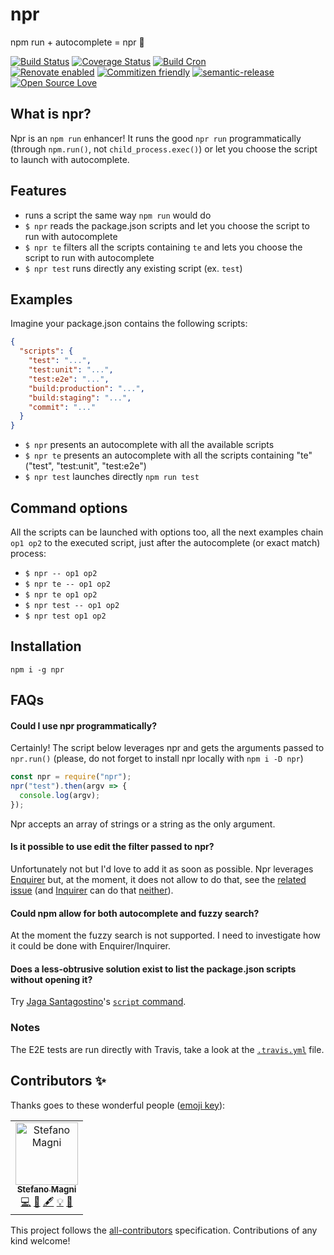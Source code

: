 # npr
npm run + autocomplete = npr 🎉

[![Build Status](https://travis-ci.com/NoriSte/npr.svg?branch=master)](https://travis-ci.com/NoriSte/npr) [![Coverage Status](https://coveralls.io/repos/github/NoriSte/npr/badge.svg?branch=master)](https://coveralls.io/github/NoriSte/npr?branch=feature/npr) [![Build Cron](https://img.shields.io/badge/build%20cron-weekly-44cc11.svg)](https://travis-ci.com/NoriSte/npr)
<br />[![Renovate enabled](https://img.shields.io/badge/renovate-enabled-brightgreen.svg)](https://renovatebot.com/) [![Commitizen friendly](https://img.shields.io/badge/commitizen-friendly-brightgreen.svg)](http://commitizen.github.io/cz-cli/) [![semantic-release](https://img.shields.io/badge/%20%20%F0%9F%93%A6%F0%9F%9A%80-semantic--release-e10079.svg)](https://github.com/semantic-release/semantic-release) [![Open Source Love](https://badges.frapsoft.com/os/mit/mit.svg?v=102)](https://github.com/ellerbrock/open-source-badge/)

## What is npr?

Npr is an `npm run` enhancer! It runs the good `npr run` programmatically (through `npm.run()`, not `child_process.exec()`) or let you choose the script to launch with autocomplete.

## Features

- runs a script the same way `npm run` would do
- `$ npr` reads the package.json scripts and let you choose the script to run with autocomplete
- `$ npr te` filters all the scripts containing `te` and lets you choose the script to run with autocomplete
- `$ npr test` runs directly any existing script (ex. `test`)

## Examples
Imagine your package.json contains the following scripts:

```json
{
  "scripts": {
    "test": "...",
    "test:unit": "...",
    "test:e2e": "...",
    "build:production": "...",
    "build:staging": "...",
    "commit": "..."
  }
}
```

- `$ npr` presents an autocomplete with all the available scripts
- `$ npr te` presents an autocomplete with all the scripts containing "te" ("test", "test:unit", "test:e2e")
- `$ npr test` launches directly `npm run test`

## Command options

All the scripts can be launched with options too, all the next examples chain `op1 op2` to the executed script, just after the autocomplete (or exact match) process:
- `$ npr -- op1 op2`
- `$ npr te -- op1 op2`
- `$ npr te op1 op2`
- `$ npr test -- op1 op2`
- `$ npr test op1 op2`



## Installation

`npm i -g npr`

## FAQs

#### Could I use npr programmatically?
Certainly! The script below leverages npr and gets the arguments passed to `npr.run()` (please, do not forget to install npr locally with `npm i -D npr`)
```js
const npr = require("npr");
npr("test").then(argv => {
  console.log(argv);
});
```
Npr accepts an array of strings or a string as the only argument.

#### Is it possible to use edit the filter passed to npr?
Unfortunately not but I'd love to add it as soon as possible. Npr leverages [Enquirer](https://github.com/enquirer/enquirer) but, at the moment, it does not allow to do that, see the [related issue](https://github.com/enquirer/enquirer/issues/66) (and [Inquirer](https://github.com/SBoudrias/Inquirer.js/) can do that [neither](https://github.com/SBoudrias/Inquirer.js/issues/590)).

#### Could npm allow for both autocomplete and fuzzy search?
At the moment the fuzzy search is not supported. I need to investigate how it could be done with Enquirer/Inquirer.

#### Does a less-obtrusive solution exist to list the package.json scripts without opening it?
Try [Jaga Santagostino](https://github.com/kandros)'s [`script` command](https://jagascript.com/using-custom-terminal-functions/#print-packagejson-scripts).

### Notes
The E2E tests are run directly with Travis, take a look at the [`.travis.yml`](./.travis.yml) file.



## Contributors ✨

Thanks goes to these wonderful people ([emoji key](https://allcontributors.org/docs/en/emoji-key)):

<!-- ALL-CONTRIBUTORS-LIST:START - Do not remove or modify this section -->
<!-- prettier-ignore -->
<table>
  <tr>
    <td align="center"><a href="https://twitter.com/NoriSte"><img src="https://avatars0.githubusercontent.com/u/173663?v=4" width="100px;" alt="Stefano Magni"/><br /><sub><b>Stefano Magni</b></sub></a><br /><a href="https://github.com/NoriSte/npr/commits?author=NoriSte" title="Code">💻</a> <a href="#docs-NoriSte" title="Docs">📖</a> <a href="#content-NoriSte" title="Content">🖋</a> <a href="#example-NoriSte" title="Examples">💡</a> <a href="#ideas-NoriSte" title="Ideas, Planning, & Feedback">🤔</a></td>
  </tr>
</table>

<!-- ALL-CONTRIBUTORS-LIST:END -->

This project follows the [all-contributors](https://github.com/all-contributors/all-contributors) specification. Contributions of any kind welcome!
